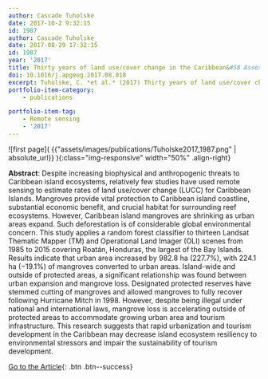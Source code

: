 ```yaml
---
author: Cascade Tuholske
date: 2017-10-2 9:32:15
id: 1987
author: Cascade Tuholske 
date: 2017-08-29 17:32:15   
id: 1987 
year: '2017'
title: Thirty years of land use/cover change in the Caribbean&#58 Assessing the relationship between urbanization and mangrove loss in Roatán, Honduras
doi: 10.1016/j.apgeog.2017.08.018
excerpt: Tuholske, C. *et al.* (2017) Thirty years of land use/cover change in the Caribbean&#68 Assessing the relationship between urbanization and mangrove loss in Roatán, Honduras. Applied Geography, doi:10.1016/j.apgeog.2017.08.018
portfolio-item-category:
    - publications

portfolio-item-tag:
    - Remote sensing
    - '2017'
---
```


![first page]( {{"assets/images/publications/Tuholske2017_1987.png" | absolute_url}} ){:class="img-responsive" width="50%" .align-right}

**Abstract**: Despite increasing biophysical and anthropogenic threats to Caribbean island ecosystems, relatively few studies have used remote sensing to estimate rates of land use/cover change (LUCC) for Caribbean Islands. Mangroves provide vital protection to Caribbean island coastline, substantial economic benefit, and crucial habitat for surrounding reef ecosystems. However, Caribbean island mangroves are shrinking as urban areas expand. Such deforestation is of considerable global environmental concern. This study applies a random forest classifier to thirteen Landsat Thematic Mapper (TM) and Operational Land Imager (OLI) scenes from 1985 to 2015 covering Roatán, Honduras, the largest of the Bay Islands. Results indicate that urban area increased by 982.8 ha (227.7%), with 224.1 ha (−19.1%) of mangroves converted to urban areas. Island-wide and outside of protected areas, a significant relationship was found between urban expansion and mangrove loss. Designated protected reserves have stemmed cutting of mangroves and allowed mangroves to fully recover following Hurricane Mitch in 1998. However, despite being illegal under national and international laws, mangrove loss is accelerating outside of protected areas to accommodate growing urban area and tourism infrastructure. This research suggests that rapid urbanization and tourism development in the Caribbean may decrease island ecosystem resiliency to environmental stressors and impair the sustainability of tourism development.

[Go to the Article](http://www.sciencedirect.com/science/article/pii/S0143622817305635){: .btn .btn--success}
 



